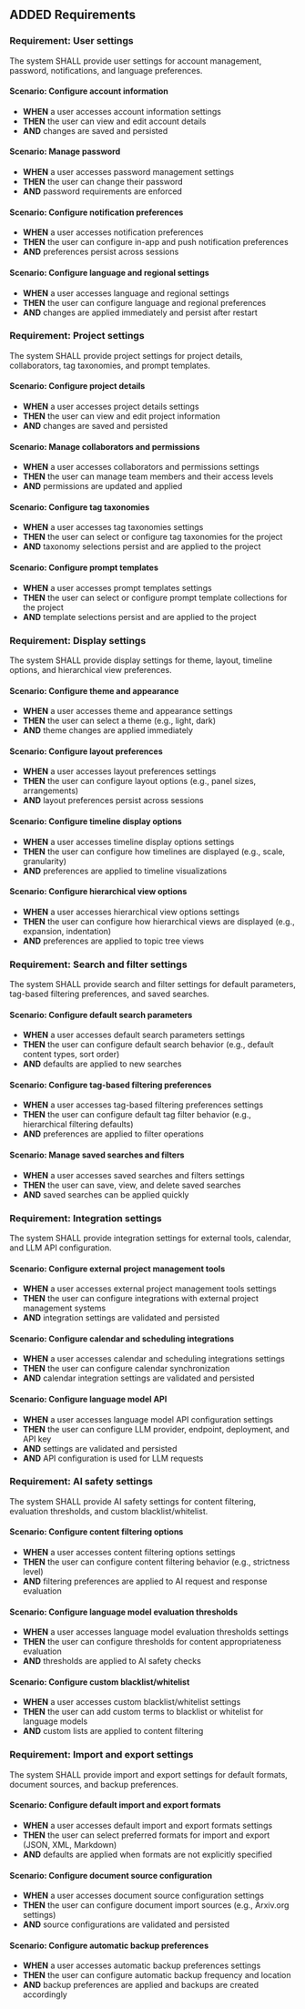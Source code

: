 ## ADDED Requirements

### Requirement: User settings
The system SHALL provide user settings for account management, password, notifications, and language preferences.

#### Scenario: Configure account information
- **WHEN** a user accesses account information settings
- **THEN** the user can view and edit account details
- **AND** changes are saved and persisted

#### Scenario: Manage password
- **WHEN** a user accesses password management settings
- **THEN** the user can change their password
- **AND** password requirements are enforced

#### Scenario: Configure notification preferences
- **WHEN** a user accesses notification preferences
- **THEN** the user can configure in-app and push notification preferences
- **AND** preferences persist across sessions

#### Scenario: Configure language and regional settings
- **WHEN** a user accesses language and regional settings
- **THEN** the user can configure language and regional preferences
- **AND** changes are applied immediately and persist after restart

### Requirement: Project settings
The system SHALL provide project settings for project details, collaborators, tag taxonomies, and prompt templates.

#### Scenario: Configure project details
- **WHEN** a user accesses project details settings
- **THEN** the user can view and edit project information
- **AND** changes are saved and persisted

#### Scenario: Manage collaborators and permissions
- **WHEN** a user accesses collaborators and permissions settings
- **THEN** the user can manage team members and their access levels
- **AND** permissions are updated and applied

#### Scenario: Configure tag taxonomies
- **WHEN** a user accesses tag taxonomies settings
- **THEN** the user can select or configure tag taxonomies for the project
- **AND** taxonomy selections persist and are applied to the project

#### Scenario: Configure prompt templates
- **WHEN** a user accesses prompt templates settings
- **THEN** the user can select or configure prompt template collections for the project
- **AND** template selections persist and are applied to the project

### Requirement: Display settings
The system SHALL provide display settings for theme, layout, timeline options, and hierarchical view preferences.

#### Scenario: Configure theme and appearance
- **WHEN** a user accesses theme and appearance settings
- **THEN** the user can select a theme (e.g., light, dark)
- **AND** theme changes are applied immediately

#### Scenario: Configure layout preferences
- **WHEN** a user accesses layout preferences settings
- **THEN** the user can configure layout options (e.g., panel sizes, arrangements)
- **AND** layout preferences persist across sessions

#### Scenario: Configure timeline display options
- **WHEN** a user accesses timeline display options settings
- **THEN** the user can configure how timelines are displayed (e.g., scale, granularity)
- **AND** preferences are applied to timeline visualizations

#### Scenario: Configure hierarchical view options
- **WHEN** a user accesses hierarchical view options settings
- **THEN** the user can configure how hierarchical views are displayed (e.g., expansion, indentation)
- **AND** preferences are applied to topic tree views

### Requirement: Search and filter settings
The system SHALL provide search and filter settings for default parameters, tag-based filtering preferences, and saved searches.

#### Scenario: Configure default search parameters
- **WHEN** a user accesses default search parameters settings
- **THEN** the user can configure default search behavior (e.g., default content types, sort order)
- **AND** defaults are applied to new searches

#### Scenario: Configure tag-based filtering preferences
- **WHEN** a user accesses tag-based filtering preferences settings
- **THEN** the user can configure default tag filter behavior (e.g., hierarchical filtering defaults)
- **AND** preferences are applied to filter operations

#### Scenario: Manage saved searches and filters
- **WHEN** a user accesses saved searches and filters settings
- **THEN** the user can save, view, and delete saved searches
- **AND** saved searches can be applied quickly

### Requirement: Integration settings
The system SHALL provide integration settings for external tools, calendar, and LLM API configuration.

#### Scenario: Configure external project management tools
- **WHEN** a user accesses external project management tools settings
- **THEN** the user can configure integrations with external project management systems
- **AND** integration settings are validated and persisted

#### Scenario: Configure calendar and scheduling integrations
- **WHEN** a user accesses calendar and scheduling integrations settings
- **THEN** the user can configure calendar synchronization
- **AND** calendar integration settings are validated and persisted

#### Scenario: Configure language model API
- **WHEN** a user accesses language model API configuration settings
- **THEN** the user can configure LLM provider, endpoint, deployment, and API key
- **AND** settings are validated and persisted
- **AND** API configuration is used for LLM requests

### Requirement: AI safety settings
The system SHALL provide AI safety settings for content filtering, evaluation thresholds, and custom blacklist/whitelist.

#### Scenario: Configure content filtering options
- **WHEN** a user accesses content filtering options settings
- **THEN** the user can configure content filtering behavior (e.g., strictness level)
- **AND** filtering preferences are applied to AI request and response evaluation

#### Scenario: Configure language model evaluation thresholds
- **WHEN** a user accesses language model evaluation thresholds settings
- **THEN** the user can configure thresholds for content appropriateness evaluation
- **AND** thresholds are applied to AI safety checks

#### Scenario: Configure custom blacklist/whitelist
- **WHEN** a user accesses custom blacklist/whitelist settings
- **THEN** the user can add custom terms to blacklist or whitelist for language models
- **AND** custom lists are applied to content filtering

### Requirement: Import and export settings
The system SHALL provide import and export settings for default formats, document sources, and backup preferences.

#### Scenario: Configure default import and export formats
- **WHEN** a user accesses default import and export formats settings
- **THEN** the user can select preferred formats for import and export (JSON, XML, Markdown)
- **AND** defaults are applied when formats are not explicitly specified

#### Scenario: Configure document source configuration
- **WHEN** a user accesses document source configuration settings
- **THEN** the user can configure document import sources (e.g., Arxiv.org settings)
- **AND** source configurations are validated and persisted

#### Scenario: Configure automatic backup preferences
- **WHEN** a user accesses automatic backup preferences settings
- **THEN** the user can configure automatic backup frequency and location
- **AND** backup preferences are applied and backups are created accordingly

